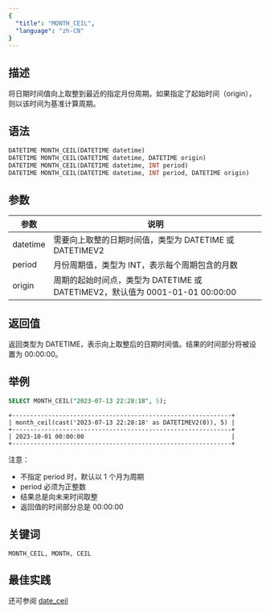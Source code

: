 ```yaml
---
{
  "title": "MONTH_CEIL",
  "language": "zh-CN"
}
---
```


<!-- 
Licensed to the Apache Software Foundation (ASF) under one
or more contributor license agreements.  See the NOTICE file
distributed with this work for additional information
regarding copyright ownership.  The ASF licenses this file
to you under the Apache License, Version 2.0 (the
"License"); you may not use this file except in compliance
with the License.  You may obtain a copy of the License at

  http://www.apache.org/licenses/LICENSE-2.0

Unless required by applicable law or agreed to in writing,
software distributed under the License is distributed on an
"AS IS" BASIS, WITHOUT WARRANTIES OR CONDITIONS OF ANY
KIND, either express or implied.  See the License for the
specific language governing permissions and limitations
under the License.
-->

## 描述

将日期时间值向上取整到最近的指定月份周期。如果指定了起始时间（origin），则以该时间为基准计算周期。

## 语法

```sql
DATETIME MONTH_CEIL(DATETIME datetime)
DATETIME MONTH_CEIL(DATETIME datetime, DATETIME origin)
DATETIME MONTH_CEIL(DATETIME datetime, INT period)
DATETIME MONTH_CEIL(DATETIME datetime, INT period, DATETIME origin)
```

## 参数

| 参数 | 说明 |
| ---- | ---- |
| datetime | 需要向上取整的日期时间值，类型为 DATETIME 或 DATETIMEV2 |
| period | 月份周期值，类型为 INT，表示每个周期包含的月数 |
| origin | 周期的起始时间点，类型为 DATETIME 或 DATETIMEV2，默认值为 0001-01-01 00:00:00 |

## 返回值

返回类型为 DATETIME，表示向上取整后的日期时间值。结果的时间部分将被设置为 00:00:00。

## 举例

```sql
SELECT MONTH_CEIL("2023-07-13 22:28:18", 5);
```

```text
+-------------------------------------------------------------+
| month_ceil(cast('2023-07-13 22:28:18' as DATETIMEV2(0)), 5) |
+-------------------------------------------------------------+
| 2023-10-01 00:00:00                                         |
+-------------------------------------------------------------+
```

注意：
- 不指定 period 时，默认以 1 个月为周期
- period 必须为正整数
- 结果总是向未来时间取整
- 返回值的时间部分总是 00:00:00

## 关键词

    MONTH_CEIL, MONTH, CEIL

## 最佳实践

还可参阅 [date_ceil](./date_ceil)
